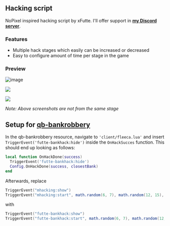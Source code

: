 ## Hacking script
NoPixel inspired hacking script by xFutte. I'll offer support in **[my Discord server](https://discord.gg/R7MMSsZJ8r)**.

### Features

- Multiple hack stages which easily can be increased or decreased
- Easy to configure amount of time per stage in the game

### Preview

![image](https://user-images.githubusercontent.com/6727484/185662984-7afd081b-64b4-467e-a25d-240988ecbaab.png)

![](https://i.imgur.com/j1Ev1lT.png)

![](https://i.imgur.com/04P31BN.png)

*Note: Above screenshots are not from the same stage*

## Setup for [qb-bankrobbery](https://github.com/qbcore-framework/qb-bankrobbery)

In the qb-bankrobbery resource, navigate to `'client/fleeca.lua'` and insert `TriggerEvent('futte-bankhack:hide')` inside the `OnHackSucces` function. This should end up looking as follows:

```lua
local function OnHackDone(success)
  TriggerEvent('futte-bankhack:hide')
  Config.OnHackDone(success, closestBank)
end
```
Afterwards, replace 
```lua
TriggerEvent("mhacking:show")
TriggerEvent("mhacking:start", math.random(6, 7), math.random(12, 15), OnHackDone)
``` 
with 
```lua
TriggerEvent("futte-bankhack:show")
TriggerEvent("futte-bankhack:start", math.random(6, 7), math.random(12, 15), OnHackDone)
``` 



